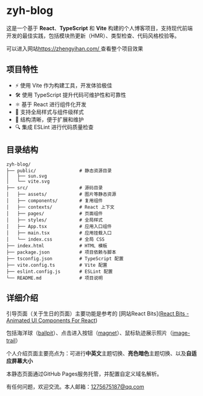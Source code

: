 # zyh-blog

这是一个基于 **React**、**TypeScript** 和 **Vite** 构建的个人博客项目，支持现代前端开发的最佳实践，包括模块热更新（HMR）、类型检查、代码风格校验等。

可以进入网站[https://zhengyihan.com/ ](https://zhengyihan.com/)查看整个项目效果

## 项目特性

- ⚡️ 使用 Vite 作为构建工具，开发体验极佳
- 🛠️ 使用 TypeScript 提升代码可维护性和可靠性
- ⚛️ 基于 React 进行组件化开发
- 🎨 支持全局样式与组件级样式
- 🧩 结构清晰，便于扩展和维护
- 🔍 集成 ESLint 进行代码质量检查

## 目录结构

```
zyh-blog/
├── public/                # 静态资源目录
│   ├── sun.svg
│   └── vite.svg
├── src/                   # 源码目录
│   ├── assets/            # 图片等静态资源
│   ├── components/        # 复用组件
│   ├── contexts/          # React 上下文
│   ├── pages/             # 页面组件
│   ├── styles/            # 全局样式
│   ├── App.tsx            # 应用入口组件
│   ├── main.tsx           # 应用挂载入口
│   └── index.css          # 全局 CSS
├── index.html             # HTML 模板
├── package.json           # 项目依赖与脚本
├── tsconfig.json          # TypeScript 配置
├── vite.config.ts         # Vite 配置
├── eslint.config.js       # ESLint 配置
└── README.md              # 项目说明
```

## 详细介绍

引导页面（关于生日的页面）主要功能是参考的 [网站React Bits]([React Bits - Animated UI Components For React](https://www.reactbits.dev/text-animations/split-text))

包括海洋球（[ballpit](https://www.reactbits.dev/backgrounds/ballpit)）、点击进入按钮（[magnet](https://www.reactbits.dev/animations/magnet)）、鼠标轨迹展示照片（[image-trail](https://www.reactbits.dev/animations/image-trail)）

个人介绍页面主要亮点为：可进行**中英文**主题切换、**亮色暗色**主题切换、以及**自适应屏幕大小**



本静态页面通过GitHub Pages服务托管，并配置自定义域名解析。



有任何问题，欢迎交流。本人邮箱：1275675187@qq.com

